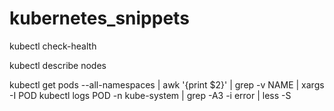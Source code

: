 # kubernetes_snippets



kubectl check-health

kubectl describe nodes

kubectl get pods --all-namespaces | awk '{print $2}' | grep -v NAME | xargs -I POD kubectl logs POD -n kube-system  | grep -A3  -i error | less -S




